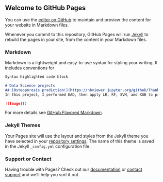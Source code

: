 ## Welcome to GitHub Pages

You can use the [editor on GitHub](https://github.com/ThanhNguyen93/ThanhNguyen93.github.io/edit/main/docs/index.md) to maintain and preview the content for your website in Markdown files.

Whenever you commit to this repository, GitHub Pages will run [Jekyll](https://jekyllrb.com/) to rebuild the pages in your site, from the content in your Markdown files.

### Markdown

Markdown is a lightweight and easy-to-use syntax for styling your writing. It includes conventions for

```markdown
Syntax highlighted code block

# Data Science projects
## [Osteoporosis prediction!](https://nbviewer.jupyter.org/github/ThanhNguyen93/ThanhNguyen93.github.io/blob/main/osteo_EDA.ipynb)
In this project, I performed EAD, then apply LR, RF, SVM, and XGB to predict osteoporosis on a case-control study dataset

![Image]()
```

For more details see [GitHub Flavored Markdown](https://guides.github.com/features/mastering-markdown/).

### Jekyll Themes

Your Pages site will use the layout and styles from the Jekyll theme you have selected in your [repository settings](https://github.com/ThanhNguyen93/ThanhNguyen93.github.io/settings/pages). The name of this theme is saved in the Jekyll `_config.yml` configuration file.

### Support or Contact

Having trouble with Pages? Check out our [documentation](https://docs.github.com/categories/github-pages-basics/) or [contact support](https://support.github.com/contact) and we’ll help you sort it out.
